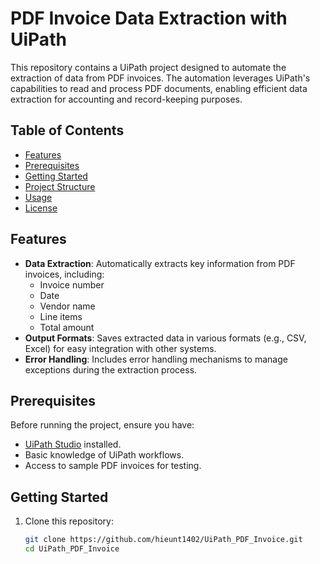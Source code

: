 # PDF Invoice Data Extraction with UiPath

This repository contains a UiPath project designed to automate the extraction of data from PDF invoices. The automation leverages UiPath's capabilities to read and process PDF documents, enabling efficient data extraction for accounting and record-keeping purposes.

## Table of Contents

- [Features](#features)
- [Prerequisites](#prerequisites)
- [Getting Started](#getting-started)
- [Project Structure](#project-structure)
- [Usage](#usage)
- [License](#license)

## Features

- **Data Extraction**: Automatically extracts key information from PDF invoices, including:
  - Invoice number
  - Date
  - Vendor name
  - Line items
  - Total amount
- **Output Formats**: Saves extracted data in various formats (e.g., CSV, Excel) for easy integration with other systems.
- **Error Handling**: Includes error handling mechanisms to manage exceptions during the extraction process.

## Prerequisites

Before running the project, ensure you have:

- [UiPath Studio](https://www.uipath.com/platform/trial) installed.
- Basic knowledge of UiPath workflows.
- Access to sample PDF invoices for testing.

## Getting Started

1. Clone this repository:
   ```bash
   git clone https://github.com/hieunt1402/UiPath_PDF_Invoice.git
   cd UiPath_PDF_Invoice
